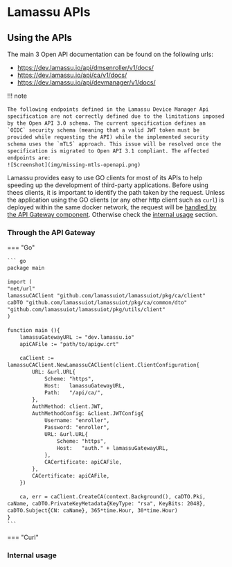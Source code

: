 # Lamassu APIs

## Using the APIs

The main 3 Open API documentation can be found on the following urls:

- <https://dev.lamassu.io/api/dmsenroller/v1/docs/>
- <https://dev.lamassu.io/api/ca/v1/docs/>
- <https://dev.lamassu.io/api/devmanager/v1/docs/>

!!! note

    The following endpoints defined in the Lamassu Device Manager Api specification are not correctly defined due to the limitations imposed by the Open API 3.0 schema. The current specification defines an `OIDC` security schema (meaning that a valid JWT token must be provided while requesting the API) while the implemented security schema uses the `mTLS` approach. This issue will be resolved once the specification is migrated to Open API 3.1 compliant. The affected endpoints are:
    ![Screenshot](img/missing-mtls-openapi.png)

Lamassu provides easy to use GO clients for most of its APIs to help speeding up the development of third-party applications. Before using thees clients, it is important to identify the path taken by the request. Unless the application using the GO clients (or any other http client such as `curl`) is deployed within the same docker network, the request will be [handled by the API Gateway component](#through-the-api-gateway). Otherwise check the [internal usage](#internal-usage) section.

### Through the API Gateway
=== "Go"

    ``` go
    package main

    import (
    "net/url"
    lamassuCAClient "github.com/lamassuiot/lamassuiot/pkg/ca/client"
    caDTO "github.com/lamassuiot/lamassuiot/pkg/ca/common/dto"
    "github.com/lamassuiot/lamassuiot/pkg/utils/client"
    )

    function main (){
        lamassuGatewayURL := "dev.lamassu.io"
        apiCAFile := "path/to/apigw.crt"
        
        caClient := lamassuCAClient.NewLamassuCAClient(client.ClientConfiguration{
            URL: &url.URL{
                Scheme: "https",
                Host:   lamassuGatewayURL,
                Path:   "/api/ca/",
            },
            AuthMethod: client.JWT,
            AuthMethodConfig: &client.JWTConfig{
                Username: "enroller",
                Password: "enroller",
                URL: &url.URL{
                    Scheme: "https",
                    Host:   "auth." + lamassuGatewayURL,
                },
                CACertificate: apiCAFile,
            },
            CACertificate: apiCAFile,
        })
        
        ca, err = caClient.CreateCA(context.Background(), caDTO.Pki, caName, caDTO.PrivateKeyMetadata{KeyType: "rsa", KeyBits: 2048}, caDTO.Subject{CN: caName}, 365*time.Hour, 30*time.Hour)
    }
    ```
=== "Curl"


### Internal usage
